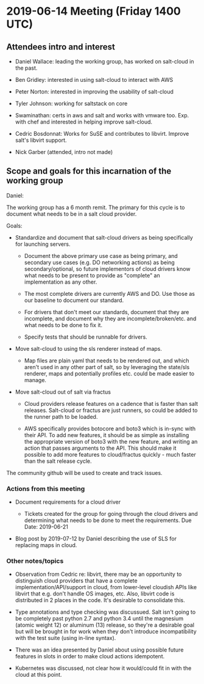 # 2019-06-14 Meeting (Friday 1400 UTC)

## Attendees intro and interest

* Daniel Wallace: leading the working group, has worked on salt-cloud in the past.
* Ben Gridley: interested in using salt-cloud to interact with AWS
* Peter Norton: interested in improving the usability of salt-cloud
* Tyler Johnson: working for saltstack on core
* Swaminathan: certs in aws and salt and works with vmware too. Exp. with chef and interested in helping improve salt-cloud.
* Cedric Bosdonnat: Works for SuSE and contributes to libvirt. Improve salt's libvirt support.

* Nick Garber (attended, intro not made)

## Scope and goals for this incarnation of the working group

Daniel:

The working group has a 6 month remit. The primary for this cycle is
to document what needs to be in a salt cloud provider. 

Goals:
* Standardize and document that salt-cloud drivers as being
  specifically for launching servers.

    * Document the above primary use case as being primary, and
      secondary use cases (e.g. DO networking actions) as being
      secondary/optional, so future implementors of cloud drivers know
      what needs to be present to provide as "complete" an
      implementation as any other.
   
    * The most complete drivers are currently AWS and DO. Use those as
      our baseline to document our standard.
   
    * For drivers that don't meet our standards, document that they
      are incomplete, and document why they are
      incomplete/broken/etc. and what needs to be done to fix it.
   
    * Specify tests that should be runnable for drivers.

* Move salt-cloud to using the sls renderer instead of maps.

    * Map files are plain yaml that needs to be rendered out, and
      which aren't used in any other part of salt, so by leveraging
      the state/sls renderer, maps and potentially profiles etc. could
      be made easier to manage.
   
* Move salt-cloud out of salt via fractus

    * Cloud providers release features on a cadence that is faster
      than salt releases. Salt-cloud or fractus are just runners, so
      could be added to the runner path to be loaded.

    * AWS specifically provides botocore and boto3 which is in-sync
      with their API. To add new features, it should be as simple as
      installing the appropriate version of boto3 with the new
      feature, and writing an action that passes arguments to the
      API. This should make it possible to add more features to
      cloud/fractus quickly - much faster than the salt release cycle.


The community github will be used to create and track issues.

### Actions from this meeting

* Document requirements for a cloud driver
    * Tickets created for the group for going through the cloud
      drivers and determining what needs to be done to meet the 
      requirements. Due Date: 2019-06-21
   
* Blog post by 2019-07-12 by Daniel describing the use of SLS for
  replacing maps in cloud.

### Other notes/topics
* Observation from Cedric re: libvirt, there may be an opportunity to
  distinguish cloud providers that have a complete
  implementation/API/support in cloud, from lower-level cloudish APIs
  like libvirt that e.g. don't handle OS images, etc. Also, libvirt
  code is distributed in 2 places in the code. It's desirable to 
  consolidate this.
  
* Type annotations and type checking was discussued. Salt isn't going
  to be completely past python 2.7 and python 3.4 until the magnesium
  (atomic weight 12) or aluminum (13) release, so they're a desirable
  goal but will be brought in for work when they don't introduce
  incompatibility with the test suite (using in-line syntax).

* There was an idea presented by Daniel about using possible future
  features in slots in order to make cloud actions idempotent.
  
* Kubernetes was discussed, not clear how it would/could fit in with
  the cloud at this point.
